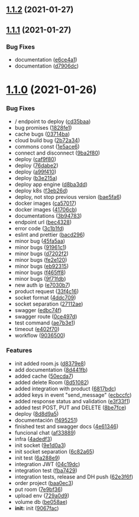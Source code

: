 ## [1.1.2](https://github.com/fafagorg/messenger/compare/v1.1.1...v1.1.2) (2021-01-27)



## [1.1.1](https://github.com/fafagorg/messenger/compare/v1.1.0...v1.1.1) (2021-01-27)


### Bug Fixes

* documentation ([e6ce4a1](https://github.com/fafagorg/messenger/commit/e6ce4a190a97c04919e84b8c89ec7be7dce374f6))
* documentation ([d7906dc](https://github.com/fafagorg/messenger/commit/d7906dcfcd90c4dbfb5b57c17c9dd0f9acca1d86))



# [1.1.0](https://github.com/fafagorg/messenger/compare/9067faccb8a5809c8977c506073827d1c0e86e30...v1.1.0) (2021-01-26)


### Bug Fixes

* / endpoint to deploy ([cd35baa](https://github.com/fafagorg/messenger/commit/cd35baa00569c7ecbb25a9b6a3d8d8d78ee42c23))
* bug promises ([1828fe1](https://github.com/fafagorg/messenger/commit/1828fe1a5e19a6175050041165848288f04a0526))
* cache bugs ([03714ba](https://github.com/fafagorg/messenger/commit/03714ba173889be4110a763ae5d1f624a06b3dfc))
* cloud build bug ([2b72a34](https://github.com/fafagorg/messenger/commit/2b72a346b3e76aeee94e28b5b84d1e8349c352e7))
* commons const  ([1e5ace6](https://github.com/fafagorg/messenger/commit/1e5ace6f9500e9261b4639f295fd4691d105af18))
* connect and disconnect  ([9ba2f80](https://github.com/fafagorg/messenger/commit/9ba2f80e6f77510165e0db075042d0162b64b34e))
* deploy ([caf9f80](https://github.com/fafagorg/messenger/commit/caf9f8024b0e6a61c2f36b866b1235192f9d88b0))
* deploy ([76dabe2](https://github.com/fafagorg/messenger/commit/76dabe2470e0834ea5ae9fe87a4d774f81b17f97))
* deploy ([a99f410](https://github.com/fafagorg/messenger/commit/a99f410b0251d62599d3bfbd7916b4dbf59241d7))
* deploy  ([b3e215a](https://github.com/fafagorg/messenger/commit/b3e215ae86803c5f3ec8a87996c151c2eaed46cd))
* deploy app engine ([d8ba3dd](https://github.com/fafagorg/messenger/commit/d8ba3ddb35a8f6d80dfdb8262205af94d6e68c95))
* deploy k8s ([f3eb26d](https://github.com/fafagorg/messenger/commit/f3eb26da9eb4f6514e747217bc7caa01ce5c52c2))
* deploy, not stop previous version ([bae5fa6](https://github.com/fafagorg/messenger/commit/bae5fa69123e5b8adbb7ce9c1e8c266f2e2ecd95))
* docker images ([ca57017](https://github.com/fafagorg/messenger/commit/ca57017371ba8ac07001e8959809f6fd0b0525eb))
* docker images ([41706cb](https://github.com/fafagorg/messenger/commit/41706cb22aca650db9f2eae5169f8594eabe59bf))
* documentations ([3b94783](https://github.com/fafagorg/messenger/commit/3b947837362a4e7c1ab38d760f3f42456a872539))
* endpoint url ([bec4328](https://github.com/fafagorg/messenger/commit/bec4328985d10387244dae291dc5bd3b1945d3f4))
* error code ([3c1b1fd](https://github.com/fafagorg/messenger/commit/3c1b1fdc5d061716551bea9ecb463f52983e7412))
* eslint and prettier ([bacd296](https://github.com/fafagorg/messenger/commit/bacd2969b6915a5ff5f0558aeaa5b2191c5ae3f6))
* minor bug ([45fa5aa](https://github.com/fafagorg/messenger/commit/45fa5aa9f8ff44b4c7f07c42598cedbe67bfe732))
* minor bugs ([91961c1](https://github.com/fafagorg/messenger/commit/91961c18aa5f2d2c613c33683c7779c4b1afecc5))
* minor bugs ([d7202f2](https://github.com/fafagorg/messenger/commit/d7202f297927a0fda415e6e1faf1386770accc9a))
* minor bugs ([fe2e120](https://github.com/fafagorg/messenger/commit/fe2e12044d44f5da56057b6b0603c0cfcc0d7250))
* minor bugs ([eb92315](https://github.com/fafagorg/messenger/commit/eb923153739b487c90bd135eb3becfa7ffa193bf))
* minor bugs ([f465ff8](https://github.com/fafagorg/messenger/commit/f465ff806f836df93e0095d8d8b4797c487187f0))
* minor bugs ([9f71fdb](https://github.com/fafagorg/messenger/commit/9f71fdbf1da426d19c6864b43dfd1e756dc97474))
* new auth ip ([e7030b7](https://github.com/fafagorg/messenger/commit/e7030b7a04bf16a38ec885aedbda1ad56ba12e44))
* product request ([33f4c16](https://github.com/fafagorg/messenger/commit/33f4c161b225ba9b2924ad0e25d1c553fae7a1c1))
* socket format ([4ddc709](https://github.com/fafagorg/messenger/commit/4ddc7097d61e355b361fbd8fb1fa515398357f2a))
* socket separation ([27112ae](https://github.com/fafagorg/messenger/commit/27112ae95fab8c7b671af089fcf4a5b81c90d206))
* swagger ([edbc74f](https://github.com/fafagorg/messenger/commit/edbc74f553f44dfbfbb44ff9ada9b903c9126f28))
* swagger route ([0ce497d](https://github.com/fafagorg/messenger/commit/0ce497dce38a857849d8ddc022c8f805369d75c2))
* test command  ([ae7b3e1](https://github.com/fafagorg/messenger/commit/ae7b3e1c72defddbf3d7c540ad73a8d68bc501b5))
* timeout ([e402f70](https://github.com/fafagorg/messenger/commit/e402f70546c0c32efa33e14b718513eb3265e089))
* workflow ([9036500](https://github.com/fafagorg/messenger/commit/90365003e4db54aafc1ec840587e01f7e1dace98))


### Features

*  init added room.js ([d8379e8](https://github.com/fafagorg/messenger/commit/d8379e8a121c5a197efb1dfd058e76465871eaa4))
* add documentation  ([8d441fb](https://github.com/fafagorg/messenger/commit/8d441fbecf46b5befe33639f7e71ed62cbb965da))
* added cache ([50ecda7](https://github.com/fafagorg/messenger/commit/50ecda70b85402a663d78dcfb14d09d3c328bf58))
* added delete Room ([8d51082](https://github.com/fafagorg/messenger/commit/8d51082325a48db69136298e11abb11621062817))
* added integration with product  ([6817bdc](https://github.com/fafagorg/messenger/commit/6817bdc0ddee0d853d06ae6f8b141dd1ac117ecd))
* added keys in event "send_message" ([ecbccfc](https://github.com/fafagorg/messenger/commit/ecbccfc48a61c380e31f7ef4f1b629ad0c49fa18))
* added response status and validation ([e3f33f1](https://github.com/fafagorg/messenger/commit/e3f33f1fb6a83a7e1d3077b31b07379cf1ff5e4b))
* added test POST, PUT and DELETE ([8be7fce](https://github.com/fafagorg/messenger/commit/8be7fce2fd0c110951b4f95b5bfafedd3b16bc93))
* deploy ([8d8d9a5](https://github.com/fafagorg/messenger/commit/8d8d9a51ab095db0e15fa66a3054fdd4eddf8eda))
* documentación  ([f495251](https://github.com/fafagorg/messenger/commit/f49525144a2fdc0bdec92b15a073a7066e58d279))
* finished test and swagger docs ([4e61346](https://github.com/fafagorg/messenger/commit/4e61346b5a7240cb6563497b45eb5c01805a16d4))
* funcional chat ([af33889](https://github.com/fafagorg/messenger/commit/af338893ede0849c1c041e2f03b1a352dc0d9b4e))
* infra ([4adedf3](https://github.com/fafagorg/messenger/commit/4adedf37e86070d847ee62ef7cd040911e98a71e))
* init socket ([9e1d0a3](https://github.com/fafagorg/messenger/commit/9e1d0a3f2392c899e216bbc3c95ef89bcb51a302))
* init socket separation ([6c82a65](https://github.com/fafagorg/messenger/commit/6c82a654d5f631dcb939b5d9cfeccd8143057f9f))
* init test ([6a288e9](https://github.com/fafagorg/messenger/commit/6a288e98a2a925e7aa6b657a251b835064e1406e))
* integration JWT ([04c19dc](https://github.com/fafagorg/messenger/commit/04c19dcbdd83640f6cde2930871be7676952938f))
* integration test ([fba7429](https://github.com/fafagorg/messenger/commit/fba7429f0bfe13e26b2f917dff15547a7f6ec59c))
* integration tests, release and DH push ([62e3f6f](https://github.com/fafagorg/messenger/commit/62e3f6f75bd4358d766b029ce2c928ef8568afc0))
* order project  ([baa0ec3](https://github.com/fafagorg/messenger/commit/baa0ec3fd3cea3d10841aecb037a7f093f86318a))
* put room ([7e9bf36](https://github.com/fafagorg/messenger/commit/7e9bf3684b7cc0a48077d5f83447f2be1da9e43c))
* upload env ([729a0d9](https://github.com/fafagorg/messenger/commit/729a0d968abbe7cddfe9fcc45443157dd2dcd5bc))
* volume db ([be058ae](https://github.com/fafagorg/messenger/commit/be058aee5a2b1ea0655bd7c318a3d8ed9af143e4))
* **init:** init ([9067fac](https://github.com/fafagorg/messenger/commit/9067faccb8a5809c8977c506073827d1c0e86e30))



